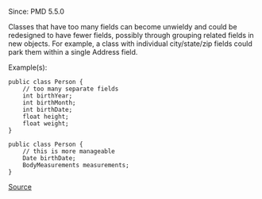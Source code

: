 Since: PMD 5.5.0

Classes that have too many fields can become unwieldy and could be redesigned to have fewer fields,
possibly through grouping related fields in new objects.  For example, a class with individual 
city/state/zip fields could park them within a single Address field.

Example(s):
```
public class Person {
	// too many separate fields
	int birthYear;
	int birthMonth;
	int birthDate;
	float height;
	float weight;
}

public class Person {
	// this is more manageable
	Date birthDate;
	BodyMeasurements measurements;
}
```

[Source](https://pmd.github.io/pmd-5.6.1/pmd-apex/rules/apex/complexity.html#TooManyFields)
